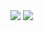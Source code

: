 <p>
  <span width="50%"><img align="center" src="https://github-readme-stats.vercel.app/api/top-langs/?username=njmarko&langs_count=8&layout=compact&hide=html,css&hide_border=true&count_private=true&theme=cobalt&role=OWNER,ORGANIZATION_MEMBER,COLLABORATOR" />
  </span>
  <span width="50%">
  <img align="center" src="https://github-readme-stats.vercel.app/api?username=njmarko&include_all_commits=true&show_icons=true&hide_border=true&count_private=true&theme=cobalt&role=OWNER,ORGANIZATION_MEMBER,COLLABORATOR" />
  </span>
</p>
  
<!--
**njmarko/njmarko** is a ✨ _special_ ✨ repository because its `README.md` (this file) appears on your GitHub profile.

Here are some ideas to get you started:

- 🔭 I’m currently working on ...
- 🌱 I’m currently learning ...
- 👯 I’m looking to collaborate on ...
- 🤔 I’m looking for help with ...
- 💬 Ask me about ...
- 📫 How to reach me: ...
- 😄 Pronouns: ...
- ⚡ Fun fact: ...
-->
